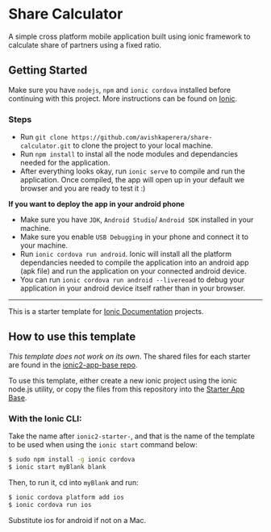 # Share Calculator
A simple cross platform mobile application built using ionic framework to calculate share of partners using a fixed ratio.

## Getting Started
Make sure you have `nodejs`, `npm` and `ionic cordova` installed before continuing with this project.
More instructions can be found on [Ionic](http://ionicframework.com/docs/).

### Steps
* Run `git clone https://github.com/avishkaperera/share-calculator.git` to clone the project to your local machine.
* Run `npm install` to instal all the node modules and dependancies needed for the application.
* After everything looks okay, run `ionic serve` to compile and run the application. Once compiled, the app will open up in your default we browser and you are ready to test it :)

**If you want to deploy the app in your android phone**
* Make sure you have `JDK`, `Android Studio`/ `Android SDK` installed in your machine.
* Make sure you enable `USB Debugging` in your phone and connect it to your machine.
* Run `ionic cordova run android`. Ionic will install all the platform dependancies needed to compile the application into an android app (apk file) and run the application on your connected android device.
* You can run `ionic cordova run android --livereoad` to debug your application in your android device itself rather than in your browser.

----------------------------------------------------------------------------------------------------------------------

This is a starter template for [Ionic Documentation](http://ionicframework.com/docs/) projects.

## How to use this template

*This template does not work on its own*. The shared files for each starter are found in the [ionic2-app-base repo](https://github.com/ionic-team/ionic2-app-base).

To use this template, either create a new ionic project using the ionic node.js utility, or copy the files from this repository into the [Starter App Base](https://github.com/ionic-team/ionic2-app-base).

### With the Ionic CLI:

Take the name after `ionic2-starter-`, and that is the name of the template to be used when using the `ionic start` command below:

```bash
$ sudo npm install -g ionic cordova
$ ionic start myBlank blank
```

Then, to run it, cd into `myBlank` and run:

```bash
$ ionic cordova platform add ios
$ ionic cordova run ios
```

Substitute ios for android if not on a Mac.

